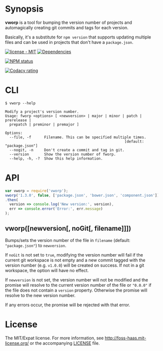 # Synopsis

**vworp** is a tool for bumping the version number of projects and automagically creating git commits and tags for each version.

Basically, it's a substitute for `npm version` that supports updating multiple files and can be used in projects that don't have a `package.json`.

[![license - MIT](https://img.shields.io/npm/l/vworp.svg)](http://foss-haas.mit-license.org) [![Dependencies](https://img.shields.io/david/foss-haas/vworp.svg)](https://david-dm.org/foss-haas/vworp)

[![NPM status](https://nodei.co/npm/vworp.png?compact=true)](https://www.npmjs.com/package/vworp)

[![Codacy rating](https://img.shields.io/codacy/f3bd7f31c1f9436fa747f04c4937aa52.svg)](https://www.codacy.com/public/pluma/vworp)

# CLI

```
$ vworp --help

Modify a project's version number.
Usage: fworp <options> [ <newversion> | major | minor | patch | prerelease |
  prepatch | preminor | premajor ]

Options:
  --file, -f      Filename. This can be specified multiple times.
                                                       [default: "package.json"]
  --nogit, -n     Don't create a commit and tag in git.                         
  --version       Show the version number of fworp.                      
  --help, -h, -?  Show this help information. 
```

# API

```js
var vworp = require('vworp');
vworp('1.3.0', false, ['package.json', 'bower.json', 'component.json'])
.then(
  version => console.log('New version:', version),
  err => console.error('Error:', err.message)
);
```

## vworp([newversion[, noGit[, filename]]])

Bumps/sets the version number of the file in `filename` (default: `"package.json"`) to `newversion`.

If `noGit` is not set to `true`, modifying the version number will fail if the current git workspace is not empty and a new commit tagged with the version number (e.g. `v1.0.0`) will be created on success. If not in a git workspace, the option will have no effect.

If `newversion` is not set, the version number will not be modified and the promise will resolve to the current version number of the file or `"0.0.0"` if the file does not contain a `version` property. Otherwise the promise will resolve to the new version number.

If any errors occur, the promise will be rejected with that error.

# License

The MIT/Expat license. For more information, see http://foss-haas.mit-license.org/ or the accompanying [LICENSE](https://github.com/foss-haas/vworp/blob/master/LICENSE) file.
